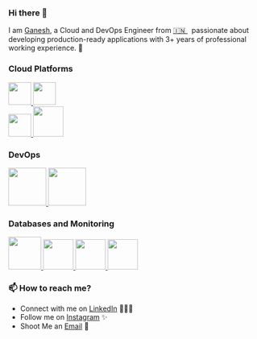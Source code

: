 ### Hi there 👋

<!--
**** is a ✨ _special_ ✨ repository because its `README.md` (this file) appears on your GitHub profile.
-->

I am [Ganesh](https://www.linkedin.com/in/ganesh-shinde-445701119/), a Cloud and DevOps Engineer from [🇮🇳 ](https://en.wikipedia.org/wiki/India)&nbsp; passionate about developing production-ready applications with 3+ years of professional working experience. 🎯

### Cloud Platforms
 <p float="left">
  <a href="https://aws.amazon.com/" target="_blank" >
    <img src="https://upload.wikimedia.org/wikipedia/commons/9/93/Amazon_Web_Services_Logo.svg"  height="45" padding: "5px" />
  </a>
  
  <a href="https://www.oracle.com/in/cloud/" target="_blank" >
    <img src="https://www.mitsubishielectric.com/fa/sols/psm/asean/en/055/img/products_01.png"  height="45" />
  </a>
 <br>
 <a href="https://www.oracle.com/in/cloud/" target="_blank" >
    <img src="https://images.ctfassets.net/o7xu9whrs0u9/5eHMQc5ZM7NmSLC12hPfIq/109236de10f4a2c712ac27c102b84f0a/Microsoft_Azure_Logo-new.svg" height="45" />
  </a>
 <a href="https://www.oracle.com/in/cloud/" target="_blank" >
    <img src="https://www.pngitem.com/pimgs/m/178-1789051_oracle-cloud-infrastructure-logo-hd-png-download.png"  height="60" />
  </a>
 </p>


### DevOps
  
 <p float="left">
  <a href="https://m.do.co/c/3bc2250b7076" target="_blank" >
    <img src="https://raw.githubusercontent.com/itsksaurabh/itsksaurabh/master/assets/do.gif"  height="75" />
  </a> 
  <a href="https://aws.amazon.com/" target="_blank" >
    <img src="https://raw.githubusercontent.com/itsksaurabh/itsksaurabh/master/assets/aws.gif"  height="75" />
  </a>
 </p>
  
### Databases and Monitoring
  
  <a href="https://prometheus.io/" target="_blank" >
    <img src="https://raw.githubusercontent.com/itsksaurabh/itsksaurabh/master/assets/prometheus.gif" height="65" />
  </a>
  <a href="https://www.influxdata.com/" target="_blank" >
    <img src="https://raw.githubusercontent.com/itsksaurabh/itsksaurabh/master/assets/influxdata.gif" height="60" />
  </a>
    <a href="https://www.postgresql.org" target="_blank" >
    <img src="https://www.postgresql.org/media/img/about/press/elephant.png" height="60" />
  </a>
  </a>
    <a href="https://www.mongodb.com/" target="_blank" >
    <img src="https://www.logolynx.com/images/logolynx/cf/cf72126a3551b816d617a06ffb01388b.png" height="60" />
  </a>
  
</p>


### 📫 How to reach me?

 - Connect with me on [LinkedIn](https://www.linkedin.com/in/ganesh-shinde-445701119/) 👨🏻‍💻
 - Follow me on [Instagram](https://www.instagram.com/_._iamganesh_._/) ✨
 - Shoot Me an [Email](mailto:ganeshshinde7111@gmail.com) 💌
